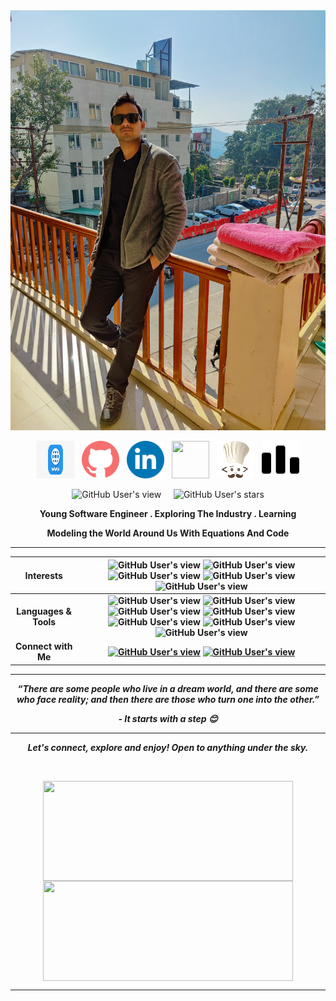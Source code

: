 <img src="https://github.com/sakamotojin/sakamotojin/blob/main/Assests/sumit.jpg">

<p align="center">
<a href="https://sumitjoshi-16146.gitbook.io/knowledge-base/"><img src="https://github.com/sakamotojin/sakamotojin/blob/main/Assests/website.png" width="60" height="60"></a>&nbsp;&nbsp;&nbsp;<a href="https://github.com/sakamotojin"><img src="https://github.com/sakamotojin/sakamotojin/blob/main/Assests/github-octocat.svg" width="60" height="60"></a>&nbsp;&nbsp;&nbsp;<a href="https://www.linkedin.com/in/sumit-joshi-0919b7139/"><img src="https://github.com/sakamotojin/sakamotojin/blob/main/Assests/social-linkedin-circle-512.png" width="60" height="60"></a>&nbsp;&nbsp;&nbsp;<a href="https://www.hackerrank.com/sakamoto_jin"><img src="https://upload.wikimedia.org/wikipedia/commons/thumb/6/6a/Hackerrank_meaningful_logo.svg/1024px-Hackerrank_meaningful_logo.svg.png" width="60" height="60"></a>&nbsp;&nbsp;&nbsp;<a href="https://www.codechef.com/users/latus_rectum"><img src="https://github.com/sakamotojin/sakamotojin/blob/main/Assests/chef.png" width="60" height="60"></a>&nbsp;&nbsp;&nbsp;<a href="https://codeforces.com/profile/sadfasdfdsfsda"><img src="https://github.com/sakamotojin/sakamotojin/blob/main/Assests/code.png" width="60" height="60"></a>
</p>

<p align="center">
  <img alt="GitHub User's view" src="https://komarev.com/ghpvc/?username=sakamotojin">&nbsp;&nbsp;&nbsp;&nbsp;
  <img alt="GitHub User's stars" src="https://img.shields.io/github/stars/sakamotojin?color=yellow&label=%20Stars%20">
</p>


<p align = "center"><b>
Young Software Engineer . Exploring The Industry . Learning
</p>

<p align = "center">
Modeling the World Around Us With Equations And Code
</p>

---

| Interests | <img alt="GitHub User's view" src="https://img.shields.io/badge/%20-Game%20Development-%23C05CD4?style=for-the-badge"> <img alt="GitHub User's view" src="https://img.shields.io/badge/%20-System%20Programming-%23AA52BC?style=for-the-badge"> <img alt="GitHub User's view" src="https://img.shields.io/badge/%20-Computer%20Networking-%239547A5?style=for-the-badge"> <img alt="GitHub User's view" src="https://img.shields.io/badge/%20-Algorithm%20Design-%23803D8D?style=for-the-badge"> <img alt="GitHub User's view" src="https://img.shields.io/badge/%20-Analytics-%23803D8D?style=for-the-badge">|
| :---: | :---: |
| <b>Languages & Tools</b>    | <img alt="GitHub User's view" src="https://img.shields.io/badge/%20-C-%23FFF192?style=for-the-badge"> <img alt="GitHub User's view" src="https://img.shields.io/badge/%20-C%2B%2B-%23FFEA61?style=for-the-badge"> <img alt="GitHub User's view" src="https://img.shields.io/badge/%20-Python-%23FFDD3C?style=for-the-badge"> <img alt="GitHub User's view" src="https://img.shields.io/badge/%20-Java-%23E8B631?style=for-the-badge"> <img alt="GitHub User's view" src="https://img.shields.io/badge/%20-Javascript-%23F03801?style=for-the-badge"> <img alt="GitHub User's view" src="https://img.shields.io/badge/%20-PL%2FSQL-%23EB1C01?style=for-the-badge"> <img alt="GitHub User's view" src="https://img.shields.io/badge/%20-SFML-%23EB1C01?style=for-the-badge"> |
| <b>Connect with Me</b>  | <a href="https://www.linkedin.com/in/sumit-joshi-0919b7139//"><img alt="GitHub User's view" src="https://img.shields.io/badge/%20-LinkedIn-%2300172D?style=for-the-badge"></a> <a href="mailto: sakamoto1jin@gmail.com"><img alt="GitHub User's view" src="https://img.shields.io/badge/%20-Mail-%23000B18?style=for-the-badge"></a> |

---

<p align = "center">
<I>“There are some people who live in a dream world, and there are some who face reality; and then there are those who turn one into the other.”</I> 
  <p align = "center"><I> - It starts with a step 😊 </I><p>
</p>

---

<p align = "center">
  <I><B>Let's connect, explore and enjoy! Open to anything under the sky.</B></I>
</p>

<br>

<p align = "center">
<img align="center" height="160" width="400" src="https://github-readme-stats.vercel.app/api?username=sakamotojin&theme=nightowl&show_icons=true" />
<img align="center" height="160" width="400" src="https://github-readme-stats.vercel.app/api/top-langs/?username=sakamotojin&layout=compact" />
</p>

---
